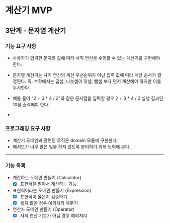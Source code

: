# 계산기 MVP

## 3단계 - 문자열 계산기


### 기능 요구 사항
- 사용자가 입력한 문자열 값에 따라 사칙 연산을 수행할 수 있는 계산기를 구현해야 한다.
- 문자열 계산기는 사칙 연산의 계산 우선순위가 아닌 입력 값에 따라 계산 순서가 결정된다. 즉, 수학에서는 곱셈, 나눗셈이 덧셈, 뺄셈 보다 먼저 계산해야 하지만 이를 무시한다.
- 예를 들어 "2 + 3 * 4 / 2"와 같은 문자열을 입력할 경우 2 + 3 * 4 / 2 실행 결과인 10을 출력해야 한다.

- 
### 프로그래밍 요구 사항
- 계산기 도메인과 관련된 로직은 domain 모듈에 구현한다.
- 메서드가 너무 많은 일을 하지 않도록 분리하기 위해 노력해 본다.
---
### 기능 목록
- 계산하는 도메인 만들기 (Calculator)
  - [x] 표현식을 받아서 계산하는 기능
- 표현식이라는 도메인 만들기 (Expression)
  - [x] 표현식이 옳은지 검증하기
  - [x] 옳지 않을 경우 예외처리 해주기
- 연산자 도메인 만들기 (Operator)
  - [x] 사칙 연산 기호가 아닐 경우 예외처리